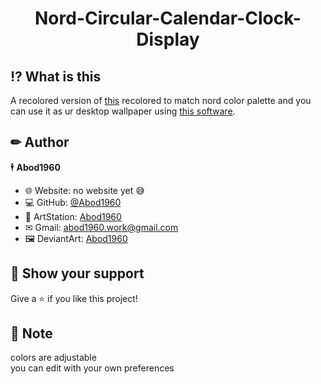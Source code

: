 <h1 align="center">Nord-Circular-Calendar-Clock-Display</h1>

## ⁉ What is this
A recolored version of <a href=https://codepen.io/mattjuggins/pen/WGRRYx>this</a> recolored to match nord color palette and you can use it as ur desktop wallpaper using <a href=https://rocksdanister.github.io/lively>this software<a/>.
  
  ## ✏ Author

🕴 **Abod1960**

* 🌐 Website: no website yet 😅
* 💻 GitHub: [@Abod1960](https://github.com/Abod1960)
* 🎨 ArtStation: [Abod1960](https://www.artstation.com/abod1960)
*  ✉ Gmail: abod1960.work@gmail.com
*   🖼 DeviantArt: [Abod1960](https://www.deviantart.com/abod1960)
  
## 🌟 Show your support

Give a ⭐️ if you like this project!
  
## 📝 Note

colors are adjustable<br>
you can edit with your own preferences
